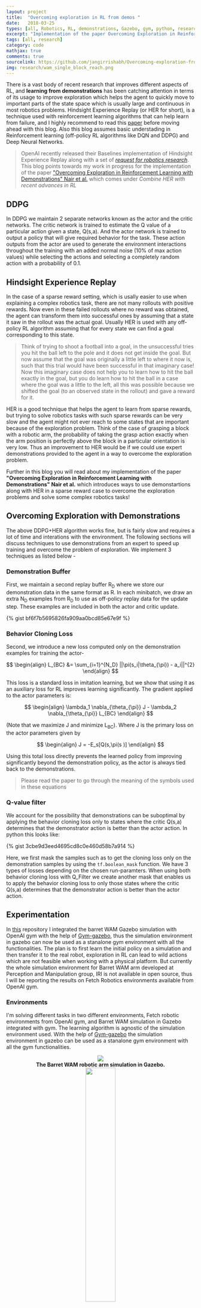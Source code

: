 ```yaml
---
layout: project
title:  "Overcoming exploration in RL from demos "
date:   2018-03-25
types: [all, Robotics, RL, demonstrations, Gazebo, gym, python, research, machine-learning]
excerpt: "Implementation of the paper Overcoming Exploration in Reinforcement Learning with Demonstrations Nair et al. over the HER baselines from OpenAI"
tags: [all, research]
category: code
mathjax: true
comments: true
sourcelink: https://github.com/jangirrishabh/Overcoming-exploration-from-demos
img: research/wam_single_block_reach.png
---
```



There is a vast body of recent research that improves different aspects of RL, and **learning from demonstrations** has been catching attention in terms of its usage to improve exploration which helps the agent to quickly move to important parts of the state space which is usually large and continuous in most robotics problems. Hindsight Experience Replay (or HER for short), is a technique used with reinforcement learning algorithms that can help learn from failure, and I highly recommend to read this [paper](https://arxiv.org/abs/1707.01495) before moving ahead with this blog. Also this blog assumes basic understading in Reinforcement learning (off-policy RL algorithms like DQN and DDPG) and Deep Neural Networks.

> OpenAI recently released their Baselines implementation of Hindsight Experience Replay along with a set of [_request for robotics research_](https://blog.openai.com/ingredients-for-robotics-research/). This blog points towards my work in progress for the implementation of the paper ["Overcoming Exploration in Reinforcement Learning with Demonstrations" Nair et al.](https://arxiv.org/pdf/1709.10089.pdf) which comes under *Combine HER with recent advances in RL* 


## DDPG
In DDPG we maintain 2 separate networks known as the actor and the critic networks. The critic network is trained to estimate the Q value of a particular action given a state, Q(s,a). And the actor network is trained to output a policy that will give required behavior for the task. These action outputs from the actor are used to generate the environment interactions throughout the training with an added normal noise (10% of max action values) while selecting the actions and selecting a completely random action with a probability of 0.1.


## Hindsight Experience Replay
In the case of a sparse reward setting, which is usally easier to use when explaining a complex robotics task, there are not many rollouts with positive rewards. Now even in these failed rollouts where no reward was obtained, the agent can transform them into successful ones by assuming that a state it saw in the rollout was the actual goal. Usually HER is used with any off-policy RL algorithm assuming that for every state we can find a goal corresponding to this state. 

> Think of trying to shoot a football into a goal, in the unsuccessful tries you hit the ball left to the pole and it does not get inside the goal. But now assume that the goal was originally a little left to where it now is, such that this trial would have been successful in that imaginary case! Now this imaginary case does not help you to learn how to hit the ball exactly in the goal, but you do learn how to hit the ball in a case where the goal was a little to the left, all this was possible because we shifted the goal (to an observed state in the rollout) and gave a reward for it.

HER is a good technique that helps the agent to learn from sparse rewards, but trying to solve robotics tasks with such sparse rewards can be very slow and the agent might not ever reach to some states that are important because of the exploration problem. Think of the case of grasping a block with a robotic arm, the probability of taking the grasp action exactly when the arm position is perfectly above the block in a particular orientation is very low. Thus an improvement to HER would be if we could use expert demonstrations provided to the agent in a way to overcome the exploration problem.

Further in this blog you will read about my implementation of the paper **"Overcoming Exploration in Reinforcement Learning with Demonstrations" Nair et al.** which introduces ways to use demonstartions along with HER in a sparse reward case to overcome the exploration problems and solve some complex robotics tasks!


## Overcoming Exploration with Demonstrations
The above DDPG+HER algorithm works fine, but is fairly slow and requires a lot of time and interations with the environment. The following sections will discuss techniques to use demonstrations from an expert to speed up training and overcome the problem of exploration. We implement 3 techniques as listed below -

### Demonstration Buffer 
First, we maintain a second replay buffer R<sub>D</sub> where we store our demonstration data in the same format as R. In each minibatch, we draw an extra N<sub>D</sub> examples from R<sub>D</sub> to use as off-policy replay data  for the update step. These examples are included in both the actor and critic update.

{% gist bf6f7b5695826fa909aa0bcd85e67e9f %}


### Behavior Cloning Loss
Second, we introduce a new loss computed only on the demonstration examples for training the actor-

$$
\begin{align}
L_{BC} &= \sum_{i=1}^{N_D} ||\pi(s_i|\theta_{\pi}) - a_i||^{2}
\end{align}
$$

This loss is a standard loss in imitation learning, but we show that using it as an  auxiliary loss for RL improves learning significantly. The gradient applied to the actor parameters is:

$$
\begin{align}
\lambda_1 \nabla_{\theta_{\pi}} J - \lambda_2 \nabla_{\theta_{\pi}} L_{BC}
\end{align}
$$


(Note  that  we  maximize J and  minimize L<sub>BC</sub>). Where J is the primary loss on the actor parameters given by 

$$
\begin{align}
J = -E_s[Q(s,\pi(s )]
\end{align}
$$

Using this total loss directly prevents the learned policy from improving significantly beyond the demonstration policy, as the actor is always tied back to the demonstrations.

> Please read the paper to go through the meaning of the symbols used in these equations

### Q-value filter 
We account for the possibility that demonstrations can be suboptimal by applying the behavior cloning loss only to states  where  the  critic Q(s,a)  determines  that  the  demonstrator action is better than the actor action. In python this looks like:

{% gist 3cbe9d3eed4695cd8c0e460d58b7a914 %}


Here, we first mask the samples such as to get the cloning loss only on the demonstration samples by using the `tf.boolean_mask` function. We have 3 types of losses depending on the chosen run-paramters. When using both behavior cloning loss with Q_Filter we create another mask that enables us to apply the behavior cloning loss to only those states where the critic Q(s,a) determines that the demonstrator action is better than the actor action.

## Experimentation
In [this](https://github.com/jangirrishabh/HER-learn-InverseKinematics) repository I integrated the barret WAM Gazebo simulation with OpenAI gym with the help of [Gym-gazebo](https://github.com/erlerobot/gym-gazebo), thus the simulation environment in gazebo can now be used as a stanalone gym environment with all the functionalities. The plan is to first learn the initial policy on a simulation and then transfer it to the real robot, exploration in RL can lead to wild actions which are not feasible when working with a physical  platform. But currently the whole simulation environment for Barret WAM arm developed at Perception and Manipulation group, IRI is not available in open source, thus I will be reporting the results on Fetch Robotics environments available from OpenAI gym.

### Environments
I'm solving different tasks in two different environments, Fetch robotic environments from OpenAI gym, and Barret WAM simulation in Gazebo integrated with gym. The learning algorithm is agnostic of the simulation environment used. With the help of [Gym-gazebo](https://github.com/erlerobot/gym-gazebo) the simulation environment in gazebo can be used as a stanalone gym environment with all the gym functionalities.
 

<div class="imgcap" align="middle">
<center><img src="/assets/research/wam_single_block_reach.png" ></center>
<div class="thecap" align="middle"><b>The Barret WAM robotic arm simulation in Gazebo.</b></div>
</div>

<div class="imgcap" align="middle">
<center><img src="/assets/research/fetchEnv.png" width="40%"></center>
<div class="thecap" align="middle"><b>The Fetch Arm simulation.</b></div>
</div>

## Tasks
The type of tasks I am considering for now (in Barret WAM) are - 
- [x] Learning Inverse Kinemantics (learning how to reach a particular point inside the workspace)
- [x] Learning to grasp a block and take it to a given goal inside the workspace
- [x] Learning to stack a block on top of another block
- [ ] Learning to stack 4 blocks on top of each other

For the Fetch robotic environments - 
- [x] Reaching
- [x] Pick and Place
- [ ] Push (Difficult to generate demonstrations without VR module)


> Note: All of these tasks have a sparse reward structure i.e. 0 if the task is complete else a -1.

## Generating demonstrations
Currently I am using simple python scripts to generate demonstrations with the help of Inverse IK and Forward IK functionalities already in place for the robot I am using. Thus not all the generated demonstrations are perfect, which is good as our algorithm uses a Q-filter which accounts for all the bad demonstration data. The video below shows the demonstration generating paradigm for one block stacking case, where one of the blocks is already at its goal position and the task involves stacking the second block on top of this block, the goal positions are shown in red in the rviz window next to gazebo (it is way easier to have markers in rviz than gazebo). When the block reaches its goal position the marker turns green.



<div class="imgcap">
<div align="middle">
<iframe width="560" height="315" src="https://www.youtube.com/embed/S2h5S0861DA? rel=0&amp;controls=1&amp;autoplay=0&amp;loop=1&amp;rel=0&amp;showinfo=0" frameborder="0" allowfullscreen></iframe>
</div>
<div class="thecap" align="middle"><b>Generating demonstartions for a single block stacking task in Barret WAM simulation environment.</b> </div>
</div>


The demonstrations are generated in a similar manner in for the Fetch Pick Place environment, the following video demonstrates the data generation-

<div class="imgcap">
<div align="middle">
<iframe width="560" height="315" src="https://www.youtube.com/embed/pXb2q6VopsE? rel=0&amp;controls=1&amp;autoplay=0&amp;loop=1&amp;rel=0&amp;showinfo=0" frameborder="0" allowfullscreen></iframe>
</div>
<div class="thecap" align="middle"><b>Generating demonstartions for the Pick and Place task in Fetch robotic environment.</b> </div>
</div>


## Training details and Hyperparameters
We train the robot with the above shown demonstrations in the buffer. We sample a total of 100 demonstrations/rollouts and in every minibatch sample N<sub>D</sub> = 128 samples from the demonstrations in a total of N = 1024 samples, the rest of the samples are generated when the arm interacts with the environment. To train the model we use Adam optimizer with learning rate 0.001 for both critic and actor networks. The discount factor is 0.98. To explore during training, we sample random actions uniformly within the action space with a probability of 0.1 at every step, with an additional uniform gaussian noise which is 10% of the maximum value of each action dimension. For details about more hyperparameters, refer to config.py in the source code. Both the environments are trained with the same set of hyperparameters for now in the reported results.


## Resulting Behaviors
The following video shows the agent's learned behavior corresponding to the task of stacking one block on top of the other. As you can see it learns to pick up the block, reach to a perfect position to drop the block but still does not learn to take the action that results in dropping the block to the goal. As I said this is a work in progress and I am still working towards improving the performace of the agent in this task. For the other easier tasks of reaching a goal position and picking up the block it shows perfect performance, and I have not reported those results as they are just a subset of the current problem which I am trying to solve.

<div class="imgcap">
<div align="middle">
<iframe width="560" height="315" src="https://www.youtube.com/embed/LWiBlc9H0ko? rel=0&amp;controls=1&amp;autoplay=0&amp;loop=1&amp;rel=0&amp;showinfo=0" frameborder="0" allowfullscreen></iframe>
</div>
<div class="thecap" align="middle"><b>Single block stack task learned bahavior after 1000 epochs on a Barret WAM environment simulation.</b> </div>
</div>

<p></p>

<div class="imgcap">
<div align="middle">
<iframe width="560" height="315" src="https://www.youtube.com/embed/L83qshBkNnU? rel=0&amp;controls=1&amp;autoplay=0&amp;loop=1&amp;rel=0&amp;showinfo=0" frameborder="0" allowfullscreen></iframe>
</div>
<div class="thecap" align="middle"><b>Pick and place task learned bahavior after 1000 epochs on a Fetch Arm robotic simulation.</b> </div>
</div>

<p></p>

Training with demonstrations helps overcome the exploration problem and achieves a faster and better convergence. The following graphs contrast the difference between training with and without demonstration data, I report the Actor and the Critic network losses vs Epoch, the mean Q values vs Epoch and the Cloning loss vs epoch, note that for the graph without demonstrations the Cloning loss is just a random plot and does not signify anything:



<div class="imgcap">
<center><img src="/assets/research/pickPlaceFetchPart1.png"></center>
<div class="thecap" align="middle"><b>Training results for Fetch Pick and Place task without demonstrations. Actor and Critic losses.</b></div>
</div>

<p></p>

<div class="imgcap">
<center><img src="/assets/research/pickPlaceFetchPart2.png"></center>
<div class="thecap" align="middle"><b>Training results for Fetch Pick and Place task without demonstrations. Cloning loss and mean Q-values.</b></div>
</div>

<p></p>

<div class="imgcap">
<center><img src="/assets/research/fetchPickPlaceWithDemonstrationsPart1.png"></center>
<div class="thecap" align="middle"><b>Training results for Fetch Pick and Place task with the generated demonstrations. Actor and Critic losses.</b></div>
</div>

<p></p>

div class="imgcap">
<center><img src="/assets/research/fetchPickPlaceWithDemonstrationsPart2.png"></center>
<div class="thecap" align="middle"><b>Training results for Fetch Pick and Place task with the generated demonstrations. Cloning loss and mean Q-values.</b></div>
</div>

<p></p>
